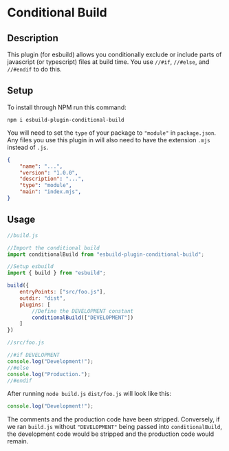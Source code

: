 # Conditional Build

## Description

This plugin (for esbuild) allows you conditionally exclude or include parts of javascript (or typescript) files at build time. You use `//#if`, `//#else`, and `//#endif` to do this.

## Setup

To install through NPM run this command:
```
npm i esbuild-plugin-conditional-build
```

You will need to set the `type` of your package to `"module"` in `package.json`.
Any files you use this plugin in will also need to have the extension `.mjs` instead of `.js`.

```json
{
    "name": "...",
    "version": "1.0.0",
    "description": "...",
    "type": "module",
    "main": "index.mjs",
}
```

## Usage

```js
//build.js

//Import the conditional build
import conditionalBuild from "esbuild-plugin-conditional-build";

//Setup esbuild
import { build } from "esbuild";

build({
    entryPoints: ["src/foo.js"],
    outdir: "dist",
    plugins: [
        //Define the DEVELOPMENT constant
        conditionalBuild(["DEVELOPMENT"])
    ]
})
```

```js
//src/foo.js

//#if DEVELOPMENT
console.log("Development!");
//#else
console.log("Production.");
//#endif
```

After running `node build.js` `dist/foo.js` will look like this:
```js
console.log("Development!");
```

The comments and the production code have been stripped.
Conversely, if we ran `build.js` without `"DEVELOPMENT"` being passed into `conditionalBuild`, the development code would be stripped and the production code would remain.